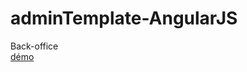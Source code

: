 # adminTemplate-AngularJS
Back-office<br>
<a href="http://www.samitlili.com/API/admin-template-angular">démo</a>
